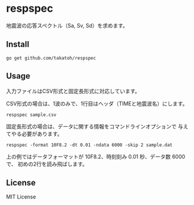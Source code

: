 # respspec

地震波の応答スペクトル（Sa, Sv, Sd）を求めます。

## Install
```
go get github.com/takatoh/respspec
```

## Usage
入力ファイルはCSV形式と固定長形式に対応しています。

CSV形式の場合は、1波のみで、1行目はヘッダ（TIMEと地震波名）にします。

```
respspec sample.csv
```

固定長形式の場合は、データに関する情報をコマンドラインオプションで
与えてやる必要があります。

```
respspec -format 10F8.2 -dt 0.01 -ndata 6000 -skip 2 sample.dat
```

上の例ではデータフォーマットが 10F8.2、時刻刻み 0.01 秒、データ数 6000で、
初めの2行を読み飛ばします。

## License
MIT License
